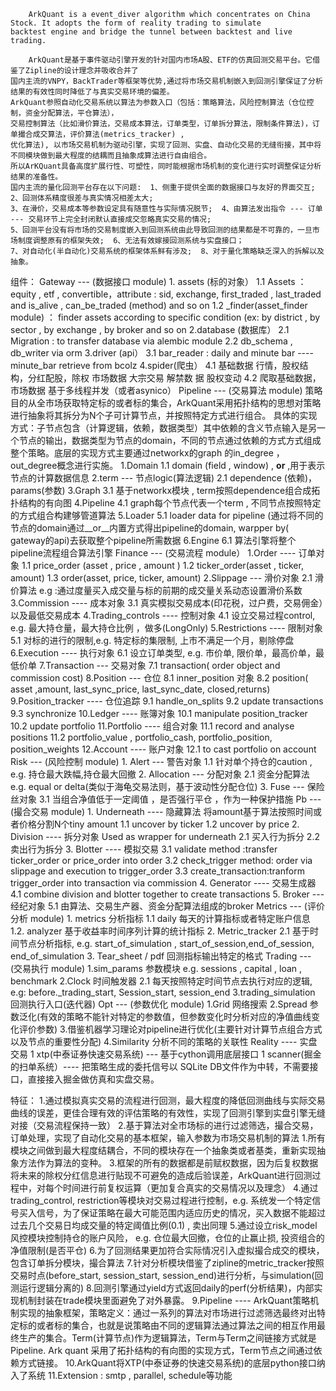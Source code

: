 
    	ArkQuant is a event_diver algorithm which concentrates on China Stock. It adopts the form of reality trading to simulate 
	backtest engine and bridge the tunnel between backtest and live trading.

    	ArkQuant是基于事件驱动引擎开发的针对国内市场A股、ETF的仿真回测交易平台。它借鉴了Zipline的设计理念并吸收合并了
	国内主流的VNPY，BackTrader等框架等优势,通过将市场交易机制嵌入到回测引擎保证了分析结果的有效性同时降低了与真实交易环境的偏差。
    ArkQuant参照自动化交易系统以算法为参数入口（包括：策略算法，风险控制算法（仓位控制，资金分配算法，平仓算法），
	交易控制算法（比如滑价算法，交易成本算法，订单类型，订单拆分算法，限制条件算法)，订单撮合成交算法，评价算法(metrics_tracker) ,
	优化算法), 以市场交易机制为驱动引擎，实现了回测、实盘、自动化交易的无缝衔接，其中将不同模块做到最大程度的结耦而且抽象成算法进行自由组合。
	所以ArKQuant具备高度扩展行性、可塑性，同时能根据市场机制的变化进行实时调整保证分析结果的准备性。
    国内主流的量化回测平台存在以下问题:  1、侧重于提供全面的数据接口与友好的界面交互;  2、回测体系精度很差与真实情况相差太大; 
	3、在滑价，交易成本等参数设定具有随意性与实际情况脱节;  4、由算法发出指令 --- 订单 --- 交易环节上完全封闭默认直接成交忽略真实交易的情况; 
	5、回测平台没有将市场的交易制度嵌入到回测系统由此导致回测的结果都是不可靠的，一旦市场制度调整原有的框架失效;  6、无法有效嫁接回测系统与实盘接口；
	7、对自动化(半自动化)交易系统的框架体系鲜有涉及;  8、对于量化策略缺乏深入的拆解以及抽象。
    
组件：
    Gateway --- (数据接口 module)
        1. assets (标的对象）
            1.1	Assets ：equity , etf , convertible，attribute : sid, exchange, first_traded , 		last_traded  and is_alive , can_be_traded (method) and so on 
            1.2 	_finder(asset_finder module) ： finder assets according to specific condition 		(ex: by district , by sector , by exchange , by broker and so on 
        2.database (数据库） 
            2.1	Migration : to transfer database via alembic module
            2.2 	db_schema , db_writer via orm 
        3.driver (api）
            3.1  bar_reader : daily and minute bar  ---- minute_bar retrieve from bcolz
            4.spider(爬虫）
            4.1 基础数据 行情，股权结构，分红配股，除权 市场数据 大宗交易 解禁数		据 股权变动
            4.2 爬取基础数据，市场数据 基于多线程并发（或者asynico）
    Pipeline --- (交易算法 module)
        策略目的从全市场获取特定标的或者标的集合，ArkQuant采用拓扑结构的思想对策略进行抽象将其拆分为N个子可计算节点，并按照特定方式进行组合。
    具体的实现方式：子节点包含（计算逻辑，依赖，数据类型）其中依赖的含义节点输入是另一个节点的输出，数据类型为节点的domain，不同的节点通过依赖的方式方式组成整个策略。底层的实现方式主要通过networkx的graph 的in_degree ，out_degree概念进行实施。
        1.Domain 
            1.1 domain (field , window) , __or__ ,用于表示节点的计算数据信息
        2.term --- 节点logic(算法逻辑)
            2.1 dependence (依赖)，params(参数) 
        3.Graph 
            3.1 基于networkx模块 , term按照dependence组合成拓扑结构的有向图
        4.Pipeline
            4.1 graph每个节点代表一个term , 不同节点按照特定的方式组合构建够管道算法
        5.Loader 
            5.1 loader data for pipeline (通过将不同的节点的domain通过__or__内置方式得出pipeline的domain,
            warpper by( gateway的api)去获取整个pipeline所需数据
        6.Engine 
            6.1 算法引擎将整个pipeline流程组合算法引擎
    Finance --- (交易流程 module）
        1.Order ---- 订单对象
            1.1  price_order (asset , price , amount )
            1.2  ticker_order(asset , ticker, amount)
            1.3  order(asset, price, ticker, amount)
        2.Slippage --- 滑价对象
            2.1  滑价算法 e.g :通过度量买入成交量与标的前期的成交量关系动态设置滑价系数
        3.Commission ---- 成本对象
            3.1  真实模拟交易成本(印花税，过户费，交易佣金）以及最低交易成本
        4.Trading_controls ---- 控制对象
            4.1  设立交易过程control, e.g. 最大持仓量，最大持仓比例 ，做多(LongOnly) 
        5.Restrictions ---- 限制对象
            5.1  对标的进行的限制,e.g. 特定标的集限制, 上市不满足一个月，剔除停盘
        6.Execution ---- 执行对象
            6.1  设立订单类型, e.g. 市价单, 限价单，最高价单，最低价单
        7.Transaction --- 交易对象
            7.1  transaction( order object and commission cost) 
        8.Position --- 仓位
            8.1  inner_position 对象
            8.2  position( asset ,amount, last_sync_price, last_sync_date, closed,returns)
        9.Position_tracker ---- 仓位追踪
            9.1  handle_on_splits
            9.2  update transactions
            9.3  synchronize 
        10.Ledger ---- 账簿对象
            10.1  manipulate position_tracker 
            10.2  update portfolio 
        11.Portfolio ---- 组合对象
            11.1  record and analyse positions 
            11.2  portfolio_value , portfolio_cash, portfolio_position, position_weights 
        12.Account ---- 账户对象
            12.1  to cast portfolio on account
    Risk --- (风险控制 module)
        1.	 Alert --- 警告对象
            1.1  针对单个持仓的caution , e.g. 持仓最大跌幅,持仓最大回撤
        2.  Allocation --- 分配对象
            2.1  资金分配算法 e.g.  equal or delta(类似于海龟交易法则，基于波动性分配仓位)
        3.  Fuse  --- 保险丝对象
            3.1  当组合净值低于一定阈值 ，是否强行平仓 ，作为一种保护措施
    Pb --- (撮合交易 module)
        1.	Underneath ---- 隐藏算法
            将amount基于算法按照时间或者价格分割N个tiny amount
            1.1  uncover by ticker 
            1.2	 uncover by price 
        2.	Division ---- 拆分对象
            Used as wrapper for underneath
            2.1  买入行为拆分
            2.2  卖出行为拆分
        3.	Blotter ---- 模拟交易
            3.1	 validate method :transfer ticker_order or price_order into order
            3.2	 check_trigger method: order via slippage and execution to trigger_order
            3.3  create_transaction:tranform trigger_order into transaction via commission
        4.	Generator ---- 交易生成器
            4.1 	combine division and blotter together to create transactions
        5. 	Broker --- 经纪对象
            5.1  由算法、交易生产器、资金分配算法组成的broker 
    Metrics --- (评价分析 module)
        1. metrics 分析指标 
            1.1  daily  每天的计算指标或者特定账户信息
            1.2.  analyzer 基于收益率时间序列计算的统计指标
        2. Metric_tracker 
            2.1  基于时间节点分析指标, e.g. start_of_simulation , start_of_session,end_of_session, end_of_simulation 
        3. Tear_sheet / pdf  回测指标输出特定的格式 
    Trading --- (交易执行 module)
        1.sim_params 参数模块 e.g. sessions , capital , loan , benchmark 
        2.Clock 时间触发器 
            2.1  每天按照特定时间节点去执行对应的逻辑, e.g:  before._trading_start, Session_start, session_end 
        3.trading_simulation 回测执行入口(迭代器)
    Opt --- (参数优化 module)
        1.Grid 网络搜索
        2.Spread 参数泛化(有效的策略不能针对特定的参数值，但参数变化时分析对应的净值曲线变化评价参数)
        3.借鉴机器学习理论对pipeline进行优化(主要针对计算节点组合方式以及节点的重要性分配)
        4.Similarity 分析不同的策略的关联性
    Reality ---- 实盘交易
        1  xtp(中泰证券快速交易系统) --- 基于cython调用底层接口
        1  scanner(掘金的扫单系统）---- 把策略生成的委托信号以 SQLite DB文件作为中转，不需要接口，直接接入掘金做仿真和实盘交易。

特征：
    1.通过模拟真实交易的流程进行回测，最大程度的降低回测曲线与实际交易曲线的误差，更佳合理有效的评估策略的有效性，实现了回测引擎到实盘引擎无缝对接（交易流程保持一致）
    2.基于算法对全市场标的进行过滤筛选，撮合交易，订单处理，实现了自动化交易的基本框架，输入参数为市场交易机制的算法
    1.所有模块之间做到最大程度结耦合，不同的模块存在一个抽象类或者基类，重新实现抽象方法作为算法的变种。
    3.框架的所有的数据都是前赋权数据，因为后复权数据将未来的除权分红信息进行贴现不可避免的造成后验误差，ArkQuant进行回测过程中，对每个时间进行前复权运算（更加复合真实的交易情况以及理念）
    4.通过trading_control, restriction等模块对交易过程进行控制，e.g. 系统发一个特定信号买入信号，为了保证策略在最大可能范围内适应历史的情况，买入数据不能超过过去几个交易日均成交量的特定阈值比例(0.1) , 卖出同理
    5.通过设立risk_model 风控模块控制持仓的账户风险， e.g. 仓位最大回撤，仓位的止赢止损, 投资组合的净值限制(是否平仓)
    6.为了回测结果更加符合实际情况引入虚拟撮合成交的模块，包含订单拆分模块，撮合算法
    7.针对分析模块借鉴了zipline的metric_tracker按照交易时点(before_start, session_start, session_end)进行分析，与simulation(回测运行逻辑分离的)
    8.回测引擎通过yield方式返回daily的perf(分析结果)，内部实现机制封装在trade模块里面避免了对外暴露。
    9.Pipeline ---- ArkQuant策略机制实现的抽象框架，策略定义：通过一系列的算法对市场进行过滤筛选最终对出特定标的或者标的集合，也就是说策略由不同的逻辑算法通过算法之间的相互作用最终生产的集合。Term(计算节点)作为逻辑算法，Term与Term之间链接方式就是Pipeline. Ark quant 采用了拓扑结构的有向图的实现方式，Term节点之间通过依赖方式链接。
    10.ArkQuant将XTP(中泰证券的快速交易系统)的底层python接口纳入了系统
    11.Extension : smtp , parallel, schedule等功能





